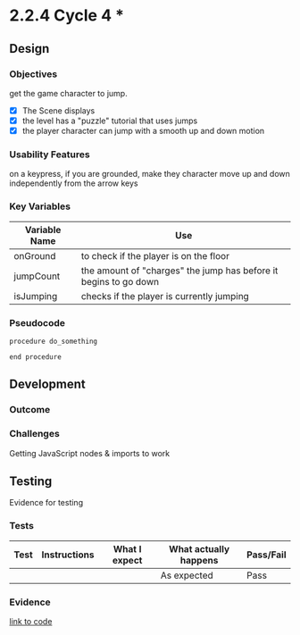 # 2.2.4 Cycle 4 \*

## Design

### Objectives

get the game character to jump.

* [x] The Scene displays
* [x] the level has a "puzzle" tutorial that uses jumps
* [x] the player character can jump with a smooth up and down motion

### Usability Features

on a keypress, if you are grounded, make they character move up and down independently from the arrow keys

### Key Variables

| Variable Name | Use                                                              |
| ------------- | ---------------------------------------------------------------- |
| onGround      | to check if the player is on the floor                           |
| jumpCount     | the amount of "charges" the jump has before it begins to go down |
| isJumping     | checks if the player is currently jumping                        |

### Pseudocode

```
procedure do_something
    
end procedure
```

## Development

### Outcome

### Challenges

Getting JavaScript nodes & imports to work

## Testing

Evidence for testing

### Tests

| Test | Instructions | What I expect | What actually happens | Pass/Fail |
| ---- | ------------ | ------------- | --------------------- | --------- |
|      |              |               | As expected           | Pass      |

### Evidence

[link to code](https://github.com/Ca-Hay/CollisionDetection3D)

```
```
